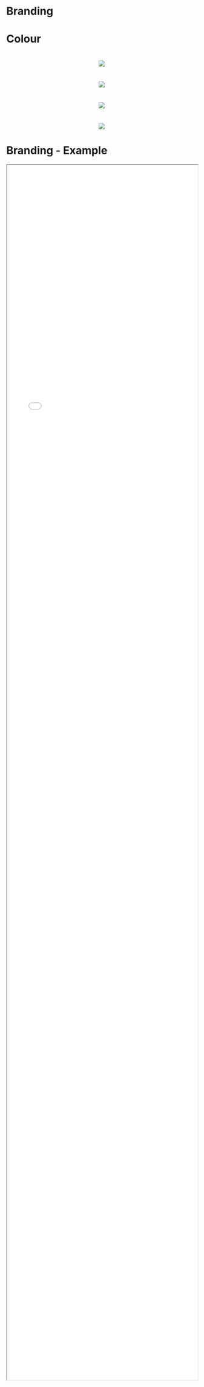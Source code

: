 
# Branding

# Colour

#
<center>
    <img src="./Part 1 - Theory/6. Branding/Colour Section/Color Slides 1.JPG" />
</center>

#
<center>
    <img src="./Part 1 - Theory/6. Branding/Colour Section/Color Slides 2.JPG" />
</center>

#
<center>
    <img src="./Part 1 - Theory/6. Branding/Colour Section/Color Slides 3.JPG" />
</center>

#
<center>
    <img src="./Part 1 - Theory/6. Branding/Colour Section/Color Slides 4.JPG" />
</center>

# Branding - Example 

<iframe src="./Part 1 - Theory/6. Branding/index.html" style="width: 100%; height: 80vh;"/>  

# Branding - Analysis

* Giving the website your business identity
* Using Colour - Business colours  (if these are bad, stick to a basic monochomatic themes)
* Using Fonts - Fonts are a great way to reach your target audience and make them feel comfortable (No ariel or Times New Roman)
* Images - Careful use of high resolution images is essential, a picture says a 1000 words (dont use to many or to little) (Blog VS Corporate site)


